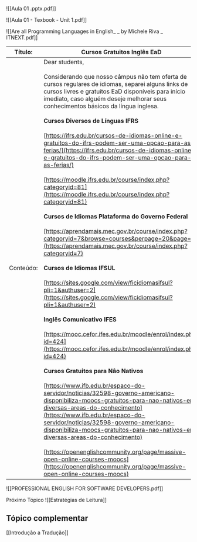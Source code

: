 ![[Aula 01 .pptx.pdf]]

![[Aula 01 - Texbook - Unit 1.pdf]]


![[Are all Programming Languages in English_ _ by Michele Riva _ ITNEXT.pdf]]

| Título:   | Cursos Gratuitos Inglês EaD                                                                                                                                                                                                                                                                                                                                                                                                                                                                                                                                                                                                                                                                                                                                                                                                                                                                                                                                                                                                                                                                                                                                                                                                                                                                                                                                                                                                                                                                                                                                                                                                                                                                                                                                                                   |
| --------- | --------------------------------------------------------------------------------------------------------------------------------------------------------------------------------------------------------------------------------------------------------------------------------------------------------------------------------------------------------------------------------------------------------------------------------------------------------------------------------------------------------------------------------------------------------------------------------------------------------------------------------------------------------------------------------------------------------------------------------------------------------------------------------------------------------------------------------------------------------------------------------------------------------------------------------------------------------------------------------------------------------------------------------------------------------------------------------------------------------------------------------------------------------------------------------------------------------------------------------------------------------------------------------------------------------------------------------------------------------------------------------------------------------------------------------------------------------------------------------------------------------------------------------------------------------------------------------------------------------------------------------------------------------------------------------------------------------------------------------------------------------------------------------------------- |
| Conteúdo: | Dear students,<br><br>Considerando que nosso câmpus não tem oferta de cursos regulares de idiomas, separei alguns links de cursos livres e gratuitos EaD disponíveis para início imediato, caso alguém deseje melhorar seus conhecimentos básicos da língua inglesa.<br><br>**Cursos Diversos de Línguas IFRS**<br><br>[https://ifrs.edu.br/cursos-de-idiomas-online-e-gratuitos-do-ifrs-podem-ser-uma-opcao-para-as-ferias/](https://ifrs.edu.br/cursos-de-idiomas-online-e-gratuitos-do-ifrs-podem-ser-uma-opcao-para-as-ferias/)<br><br>[https://moodle.ifrs.edu.br/course/index.php?categoryid=81](https://moodle.ifrs.edu.br/course/index.php?categoryid=81)<br><br>**Cursos de Idiomas Plataforma do Governo Federal**<br><br>[https://aprendamais.mec.gov.br/course/index.php?categoryid=7&browse=courses&perpage=20&page=0](https://aprendamais.mec.gov.br/course/index.php?categoryid=7)<br><br>**Cursos de Idiomas IFSUL**<br><br>[https://sites.google.com/view/ficidiomasifsul?pli=1&authuser=2](https://sites.google.com/view/ficidiomasifsul?pli=1&authuser=2)<br><br>**Inglês Comunicativo IFES**<br><br>[https://mooc.cefor.ifes.edu.br/moodle/enrol/index.php?id=424](https://mooc.cefor.ifes.edu.br/moodle/enrol/index.php?id=424)<br><br>**Cursos Gratuitos para Nâo Nativos**<br><br>[https://www.ifb.edu.br/espaco-do-servidor/noticias/32598-governo-americano-disponibiliza-moocs-gratuitos-para-nao-nativos-em-diversas-areas-do-conhecimento](https://www.ifb.edu.br/espaco-do-servidor/noticias/32598-governo-americano-disponibiliza-moocs-gratuitos-para-nao-nativos-em-diversas-areas-do-conhecimento)<br><br>[https://openenglishcommunity.org/page/massive-open-online-courses-moocs](https://openenglishcommunity.org/page/massive-open-online-courses-moocs) |

![[PROFESSIONAL ENGLISH FOR SOFTWARE DEVELOPERS.pdf]]

Próximo Tópico
![[Estratégias de Leitura]]

## Tópico complementar
[[Introdução a Tradução]]

